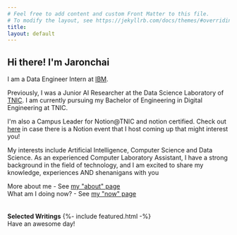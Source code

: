 ```yaml
---
# Feel free to add content and custom Front Matter to this file.
# To modify the layout, see https://jekyllrb.com/docs/themes/#overriding-theme-defaults
title: 
layout: default
---
```


## Hi there! I'm **Jaronchai**

I am a Data Engineer Intern at [IBM](https://ibm.com).

Previously, I was a Junior AI Researcher at the Data Science Laboratory of [TNIC](https://tnic.tni.ac.th). I am currently pursuing my Bachelor of Engineering in Digital Engineering at TNIC.

I'm also a Campus Leader for Notion@TNIC and notion certified. Check out [here](https://alfyn.notion.site/Notion-TNIC-3fc48506de00458788d9f1bcbcf13bc7) in case there is a Notion event that I host coming up that might interest you!

My interests include Artificial Intelligence, Computer Science and Data Science. As an experienced Computer Laboratory Assistant, I have a strong background in the field of technology, and I am excited to share my knowledge, experiences AND shenanigans with you

More about me - See [my "about" page](/about)\
What am I doing now? - See [my "now" page](/now)
\
\
\
**Selected Writings**
{%- include featured.html -%}
\
Have an awesome day!

